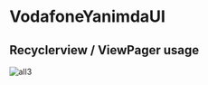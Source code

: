 # VodafoneYanimdaUI
## Recyclerview / ViewPager usage
![all3](https://github.com/cugo15/VodafoneYanimdaUI/assets/70814057/ddcd3708-64ef-4775-97ee-f6b7f3bf692e)
